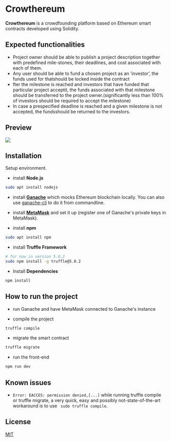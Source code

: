 # Crowthereum

**Crowthereum** is a crowdfounding platform based on Ethereum smart contracts developed using Solidity.

## Expected functionalities

* Project owner should be able to publish a project description together with predefined mile-stones, their deadlines, and cost associated with each of them.
* Any user should be able to fund a chosen project as an ’investor’, the funds used for thatshould be locked inside the contract
* fter the milestone is reached and investors that have funded that particular project acceptit, the funds associated with that milestone should be transferred to the project owner.(significantly less than 100% of investors should be required to accept the milestone)
* In case a prespecified deadline is reached and a given milestone is not accepted, the fundsshould be returned to the investors.

## Preview
![](Crowthereum.gif)

## Installation

Setup environment.

* install **Node.js**

```bash
sudo apt install nodejs
``` 
* install **[Ganache](https://www.trufflesuite.com/ganache)** which mocks Ethereum blockchain locally. You can also use [ganache-cli](https://github.com/trufflesuite/ganache-cli) to do it from commandline.

* install **[MetaMask](https://metamask.io/download.html)** and set it up  (register one of Ganache's private keys in MetaMask).

* install **npm**

```bash
sudo apt install npm
```

* install **Truffle Framework**

```bash
# for now in version 5.0.2
sudo npm install -g truffle@5.0.2
```

* Install **Dependencies**

```bash
npm install
```

## How to run the project

* run Ganache and have MetaMask connected to Ganache's instance

* compile the project

```bash
truffle compile
```

* migrate the smart contract

```bash
truffle migrate
```

* run the front-end

```bash
npm run dev
```

## Known issues

* ```Error: EACCES: permission denied,[...]``` while running truffle compile or truffle migrate, a very quick, easy and possibly not-state-of-the-art workaround is to use ``` sudo truffle compile```. 


## License

[MIT](https://choosealicense.com/licenses/mit/)
